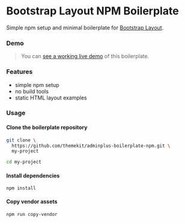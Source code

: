 # Bootstrap Layout NPM Boilerplate
Simple npm setup and minimal boilerplate for [Bootstrap Layout](http://bootstrap-layout.themekit.io).

### Demo
> You can [see a working live demo](http://npm.bootstrap-layout.themekit.io) of this boilerplate.

### Features
* simple npm setup
* no build tools
* static HTML layout examples

### Usage
#### Clone the boilerplate repository
```bash
git clone \ 
  https://github.com/themekit/adminplus-boilerplate-npm.git \
  my-project
```
```bash
cd my-project
```
#### Install dependencies
```
npm install
```
#### Copy vendor assets
```
npm run copy-vendor
```